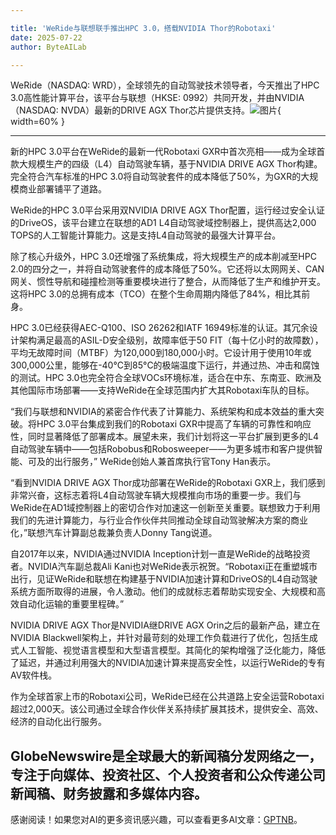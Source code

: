 ```yaml
---

title: 'WeRide与联想联手推出HPC 3.0，搭载NVIDIA Thor的Robotaxi'
date: 2025-07-22
author: ByteAILab

---
```


WeRide（NASDAQ: WRD），全球领先的自动驾驶技术领导者，今天推出了HPC 3.0高性能计算平台，该平台与联想（HKSE: 0992）共同开发，并由NVIDIA（NASDAQ: NVDA）最新的DRIVE AGX Thor芯片提供支持。![图片](https://ai-techpark.com/wp-content/uploads/WeRide.jpg){ width=60% }

---
新的HPC 3.0平台在WeRide的最新一代Robotaxi GXR中首次亮相——成为全球首款大规模生产的四级（L4）自动驾驶车辆，基于NVIDIA DRIVE AGX Thor构建。完全符合汽车标准的HPC 3.0将自动驾驶套件的成本降低了50%，为GXR的大规模商业部署铺平了道路。

WeRide的HPC 3.0平台采用双NVIDIA DRIVE AGX Thor配置，运行经过安全认证的DriveOS，该平台建立在联想的AD1 L4自动驾驶域控制器上，提供高达2,000 TOPS的人工智能计算能力。这是支持L4自动驾驶的最强大计算平台。

除了核心升级外，HPC 3.0还增强了系统集成，将大规模生产的成本削减至HPC 2.0的四分之一，并将自动驾驶套件的成本降低了50%。它还将以太网网关、CAN网关、惯性导航和碰撞检测等重要模块进行了整合，从而降低了生产和维护开支。这将HPC 3.0的总拥有成本（TCO）在整个生命周期内降低了84%，相比其前身。

HPC 3.0已经获得AEC-Q100、ISO 26262和IATF 16949标准的认证。其冗余设计架构满足最高的ASIL-D安全级别，故障率低于50 FIT（每十亿小时的故障数），平均无故障时间（MTBF）为120,000到180,000小时。它设计用于使用10年或300,000公里，能够在-40°C到85°C的极端温度下运行，并通过热、冲击和腐蚀的测试。HPC 3.0也完全符合全球VOCs环境标准，适合在中东、东南亚、欧洲及其他国际市场部署——支持WeRide在全球范围内扩大其Robotaxi车队的目标。

“我们与联想和NVIDIA的紧密合作代表了计算能力、系统架构和成本效益的重大突破。将HPC 3.0平台集成到我们的Robotaxi GXR中提高了车辆的可靠性和响应性，同时显著降低了部署成本。展望未来，我们计划将这一平台扩展到更多的L4自动驾驶车辆中——包括Robobus和Robosweeper——为更多城市和客户提供智能、可及的出行服务，” WeRide创始人兼首席执行官Tony Han表示。

“看到NVIDIA DRIVE AGX Thor成功部署在WeRide的Robotaxi GXR上，我们感到非常兴奋，这标志着将L4自动驾驶车辆大规模推向市场的重要一步。我们与WeRide在AD1域控制器上的密切合作对加速这一创新至关重要。联想致力于利用我们的先进计算能力，与行业合作伙伴共同推动全球自动驾驶解决方案的商业化，”联想汽车计算副总裁兼负责人Donny Tang说道。

自2017年以来，NVIDIA通过NVIDIA Inception计划一直是WeRide的战略投资者。NVIDIA汽车副总裁Ali Kani也对WeRide表示祝贺。“Robotaxi正在重塑城市出行，见证WeRide和联想在构建基于NVIDIA加速计算和DriveOS的L4自动驾驶系统方面所取得的进展，令人激动。他们的成就标志着帮助实现安全、大规模和高效自动化运输的重要里程碑。”

NVIDIA DRIVE AGX Thor是NVIDIA继DRIVE AGX Orin之后的最新产品，建立在NVIDIA Blackwell架构上，并针对最苛刻的处理工作负载进行了优化，包括生成式人工智能、视觉语言模型和大型语言模型。其简化的架构增强了泛化能力，降低了延迟，并通过利用强大的NVIDIA加速计算来提高安全性，以运行WeRide的专有AV软件栈。

作为全球首家上市的Robotaxi公司，WeRide已经在公共道路上安全运营Robotaxi超过2,000天。该公司通过全球合作伙伴关系持续扩展其技术，提供安全、高效、经济的自动化出行服务。

GlobeNewswire是全球最大的新闻稿分发网络之一，专注于向媒体、投资社区、个人投资者和公众传递公司新闻稿、财务披露和多媒体内容。
---
感谢阅读！如果您对AI的更多资讯感兴趣，可以查看更多AI文章：[GPTNB](https://gptnb.com)。